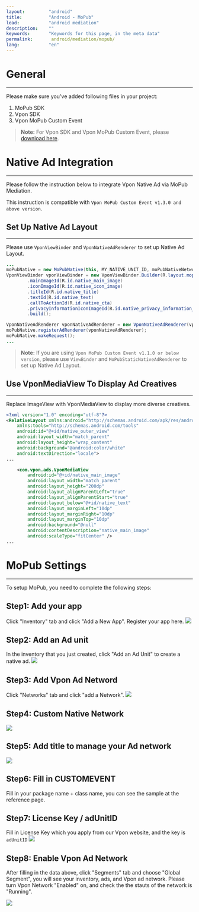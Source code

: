 ```yaml
---
layout:         "android"
title:          "Android - MoPub"
lead:           "android mediation"
description:    ""
keywords:       "Keywords for this page, in the meta data"
permalink:       android/mediation/mopub/
lang:           "en"
---
```


# General
---
Please make sure you've added following files in your project:

1. MoPub SDK
2. Vpon SDK
3. Vpon MoPub Custom Event

>**Note:** For Vpon SDK and Vpon MoPub Custom Event, please [download here][13].


# Native Ad Integration
---
Please follow the instruction below to integrate Vpon Native Ad via MoPub Mediation.

This instruction is compatible with `Vpon MoPub Custom Event v1.3.0 and above version`.


## Set Up Native Ad Layout
---
Please use `VponViewBinder` and `VponNativeAdRenderer` to set up Native Ad Layout.


```java
...
moPubNative = new MoPubNative(this, MY_NATIVE_UNIT_ID, moPubNativeNetworkListener);
VponViewBinder vponViewBinder = new VponViewBinder.Builder(R.layout.mopub_native_layout)
        .mainImageId(R.id.native_main_image)
        .iconImageId(R.id.native_icon_image)
        .titleId(R.id.native_title)
        .textId(R.id.native_text)
        .callToActionId(R.id.native_cta)
        .privacyInformationIconImageId(R.id.native_privacy_information_icon_image)
        .build();

VponNativeAdRenderer vponNativeAdRenderer = new VponNativeAdRenderer(vponViewBinder);
moPubNative.registerAdRenderer(vponNativeAdRenderer);
moPubNative.makeRequest();
...
```

>**Note:** If you are using `Vpon MoPub Custom Event v1.1.0 or below version`, please use `ViewBinder` and `MoPubStaticNativeAdRenderer` to set up Native Ad Layout.

## Use VponMediaView To Display Ad Creatives
---

Replace ImageView with VponMediaView to display more diverse creatives.


```xml
<?xml version="1.0" encoding="utf-8"?>
<RelativeLayout xmlns:android="http://schemas.android.com/apk/res/android"
    xmlns:tools="http://schemas.android.com/tools"
    android:id="@+id/native_outer_view"
    android:layout_width="match_parent"
    android:layout_height="wrap_content"
    android:background="@android:color/white"
    android:textDirection="locale">
...

    <com.vpon.ads.VponMediaView
        android:id="@+id/native_main_image"
        android:layout_width="match_parent"
        android:layout_height="200dp"
        android:layout_alignParentLeft="true"
        android:layout_alignParentStart="true"
        android:layout_below="@+id/native_text"
        android:layout_marginLeft="10dp"
        android:layout_marginRight="10dp"
        android:layout_marginTop="10dp"
        android:background="@null"
        android:contentDescription="native_main_image"
        android:scaleType="fitCenter" />
...
```


# MoPub Settings
---
To setup MoPub, you need to complete the following steps:

## Step1: Add your app
Click "Inventory" tab and click "Add a New App". Register your app here.
![][6]

## Step2: Add an Ad unit
In the inventory that you just created, click "Add an Ad Unit" to create a native ad.
![][7]

## Step3: Add Vpon Ad Netword
Click "Networks" tab and click "add a Network".
![][1]

## Step4: Custom Native Network
![][2]

## Step5: Add title to manage your Ad network

![][3]

## Step6: Fill in CUSTOMEVENT
Fill in your package name + class name, you can see the sample at the reference page.

## Step7: License Key / adUnitID
Fill in License Key which you apply from our Vpon website, and the key is `adUnitID`
![][8]

## Step8: Enable Vpon Ad Network
After filling in the data above, click "Segments" tab and choose "Global Segment", you will see your inventory, ads, and Vpon ad network. Please turn Vpon Network "Enabled" on, and check the the stauts of the network is "Running".

![][9]


  [1]: {{site.imgurl}}/Mopub_001.png
  [2]: {{site.imgurl}}/Mopub_002.png
  [3]: {{site.imgurl}}/Mopub_003.png
  [4]: {{site.imgurl}}/Mopub_004-a.png
  [5]: {{site.imgurl}}/Mopub_005.png
  [6]: {{site.imgurl}}/Mopub_006.png
  [7]: {{site.imgurl}}/Mopub_007.png
  [8]: {{site.imgurl}}/Mopub_013.png
  [9]: {{site.imgurl}}/Mopub_009.png
[13]: {{site.baseurl}}/android/download
